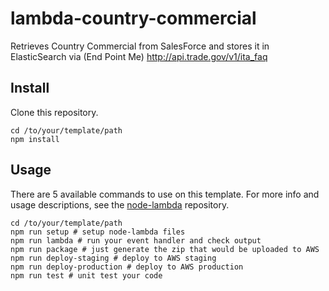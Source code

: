 # lambda-country-commercial

Retrieves Country Commercial from SalesForce and stores it in ElasticSearch via (End Point Me)
http://api.trade.gov/v1/ita_faq

## Install

Clone this repository.

```
cd /to/your/template/path
npm install
```

## Usage

There are 5 available commands to use on this template. For more info and usage descriptions, see the [node-lambda](https://github.com/motdotla/node-lambda) repository.

```
cd /to/your/template/path
npm run setup # setup node-lambda files
npm run lambda # run your event handler and check output
npm run package # just generate the zip that would be uploaded to AWS
npm run deploy-staging # deploy to AWS staging
npm run deploy-production # deploy to AWS production
npm run test # unit test your code
```